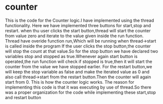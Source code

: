 # counter
This is the code for the Counter logic.I have implemented using the thread functionality.
Here we have implemented three buttons for start,stop and restart.
when thu user clicks the start button,thread will start the counter from value zero and iterate to 
the value given inside the run function.
Thread have overide function run,Which will be running when thread->start is called inside the program
If the user clicks the stop button,the counter will stop the count at that value.So for the stop button we have declared 
two variables stop and stopped as true.Whenever again start button is operated,the run function will check if stopped is 
true,then it will start the counter from the value we have stopped earlier.
For the restart button,we will keep the stop variable as false and make the iterated value as 0 and also call 
thread->start from the restart button.Then the counter will again start from 0.
This is how the counter logic works.
The reason for implementing this code is that it was executing by use of thread.So there was a proper 
organization for the code while implementing these start,stop and restart button
